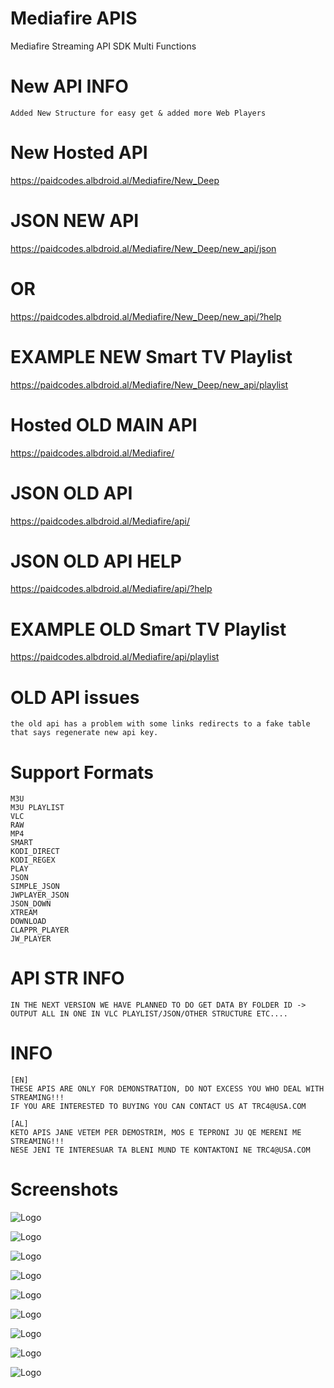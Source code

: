 # Mediafire APIS
Mediafire Streaming API SDK Multi Functions

# New API INFO
    Added New Structure for easy get & added more Web Players

# New Hosted API

https://paidcodes.albdroid.al/Mediafire/New_Deep

# JSON NEW API

https://paidcodes.albdroid.al/Mediafire/New_Deep/new_api/json
# OR
https://paidcodes.albdroid.al/Mediafire/New_Deep/new_api/?help

# EXAMPLE NEW Smart TV Playlist

https://paidcodes.albdroid.al/Mediafire/New_Deep/new_api/playlist

# Hosted OLD MAIN API

https://paidcodes.albdroid.al/Mediafire/

# JSON OLD API

https://paidcodes.albdroid.al/Mediafire/api/

# JSON OLD API HELP

https://paidcodes.albdroid.al/Mediafire/api/?help

# EXAMPLE OLD Smart TV Playlist

https://paidcodes.albdroid.al/Mediafire/api/playlist

# OLD API issues
    the old api has a problem with some links redirects to a fake table that says regenerate new api key.

# Support Formats
    M3U
    M3U PLAYLIST
    VLC
    RAW
    MP4
    SMART
    KODI_DIRECT
    KODI_REGEX
    PLAY
    JSON
    SIMPLE_JSON
    JWPLAYER_JSON
    JSON_DOWN
    XTREAM
    DOWNLOAD
    CLAPPR_PLAYER
    JW_PLAYER

# API STR INFO
    IN THE NEXT VERSION WE HAVE PLANNED TO DO GET DATA BY FOLDER ID -> OUTPUT ALL IN ONE IN VLC PLAYLIST/JSON/OTHER STRUCTURE ETC....

# INFO
    [EN]
    THESE APIS ARE ONLY FOR DEMONSTRATION, DO NOT EXCESS YOU WHO DEAL WITH STREAMING!!!
    IF YOU ARE INTERESTED TO BUYING YOU CAN CONTACT US AT TRC4@USA.COM
    
    [AL]
    KETO APIS JANE VETEM PER DEMOSTRIM, MOS E TEPRONI JU QE MERENI ME STREAMING!!!
    NESE JENI TE INTERESUAR TA BLENI MUND TE KONTAKTONI NE TRC4@USA.COM

# Screenshots
![Logo](https://github.com/SxtBox/Mediafire_APIS/blob/main/Screenshots/CLAPPR_PLAYER.png?raw=true?raw=true)

![Logo](https://github.com/SxtBox/Mediafire_APIS/blob/main/Screenshots/JW_PLAYER.png?raw=true?raw=true)

![Logo](https://github.com/SxtBox/Mediafire_APIS/blob/main/Screenshots/JSON_HELPER.png?raw=true?raw=true)

![Logo](https://github.com/SxtBox/Mediafire_APIS/blob/main/Screenshots/MAIN_DEFAULT_API.png?raw=true?raw=true)

![Logo](https://github.com/SxtBox/Mediafire_APIS/blob/main/Screenshots/MAIN_PLAYER_PLAYING1.png?raw=true?raw=true)

![Logo](https://github.com/SxtBox/Mediafire_APIS/blob/main/Screenshots/MAIN_PLAYER_PLAYING2.png?raw=true?raw=true)

![Logo](https://github.com/SxtBox/Mediafire_APIS/blob/main/Screenshots/MAIN_PLAYER_TEST.png?raw=true?raw=true)

![Logo](https://github.com/SxtBox/Mediafire_APIS/blob/main/Screenshots/SMART_TV.png?raw=true?raw=true)

![Logo](https://github.com/SxtBox/Mediafire_APIS/blob/main/Screenshots/VLC_PLAYER.png?raw=true?raw=true)
